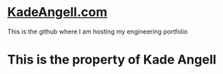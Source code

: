 # [KadeAngell.com](KadeAngell.com)
 This is the github where I am hosting my engineering portfolio
# This is the property of Kade Angell
